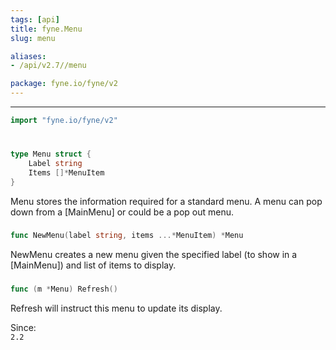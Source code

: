 ```yaml
---
tags: [api]
title: fyne.Menu
slug: menu

aliases:
- /api/v2.7//menu

package: fyne.io/fyne/v2
---
```



---
```go
import "fyne.io/fyne/v2"
```

#

###

```go
type Menu struct {
	Label string
	Items []*MenuItem
}
```

Menu stores the information required for a standard menu. A menu can pop down from a [MainMenu] or could be a pop out menu.

###

```go
func NewMenu(label string, items ...*MenuItem) *Menu
```
NewMenu creates a new menu given the specified label (to show in a [MainMenu]) and list of items to display.

###

```go
func (m *Menu) Refresh()
```
Refresh will instruct this menu to update its display.


<div class="since">Since: <code>
2.2</code></div>
